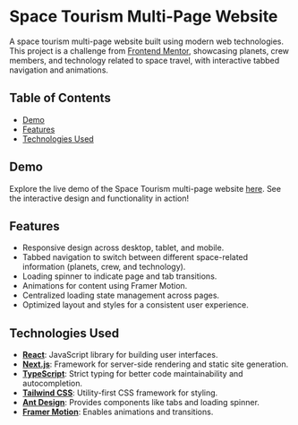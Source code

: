 # Space Tourism Multi-Page Website

A space tourism multi-page website built using modern web technologies. This project is a challenge from [Frontend Mentor](https://www.frontendmentor.io/), showcasing planets, crew members, and technology related to space travel, with interactive tabbed navigation and animations.

## Table of Contents

- [Demo](#demo)
- [Features](#features)
- [Technologies Used](#technologies-used)

## Demo

Explore the live demo of the Space Tourism multi-page website [here](https://space-tourism-mpw.netlify.app/). See the interactive design and functionality in action!

## Features

- Responsive design across desktop, tablet, and mobile.
- Tabbed navigation to switch between different space-related information (planets, crew, and technology).
- Loading spinner to indicate page and tab transitions.
- Animations for content using Framer Motion.
- Centralized loading state management across pages.
- Optimized layout and styles for a consistent user experience.

## Technologies Used

- **[React](https://reactjs.org/)**: JavaScript library for building user interfaces.
- **[Next.js](https://nextjs.org/)**: Framework for server-side rendering and static site generation.
- **[TypeScript](https://www.typescriptlang.org/)**: Strict typing for better code maintainability and autocompletion.
- **[Tailwind CSS](https://tailwindcss.com/)**: Utility-first CSS framework for styling.
- **[Ant Design](https://ant.design/)**: Provides components like tabs and loading spinner.
- **[Framer Motion](https://www.framer.com/motion/)**: Enables animations and transitions.
